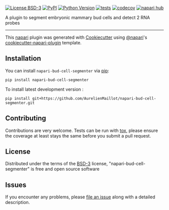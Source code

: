 
[![License BSD-3](https://img.shields.io/pypi/l/napari-bud-cell-segmenter.svg?color=green)](https://github.com/AurelienMaillot/napari-bud-cell-segmenter/raw/main/LICENSE)
[![PyPI](https://img.shields.io/pypi/v/napari-bud-cell-segmenter.svg?color=green)](https://pypi.org/project/napari-bud-cell-segmenter)
[![Python Version](https://img.shields.io/pypi/pyversions/napari-bud-cell-segmenter.svg?color=green)](https://python.org)
[![tests](https://github.com/AurelienMaillot/napari-bud-cell-segmenter/workflows/tests/badge.svg)](https://github.com/AurelienMaillot/napari-bud-cell-segmenter/actions)
[![codecov](https://codecov.io/gh/AurelienMaillot/napari-bud-cell-segmenter/branch/main/graph/badge.svg)](https://codecov.io/gh/AurelienMaillot/napari-bud-cell-segmenter)
[![napari hub](https://img.shields.io/endpoint?url=https://api.napari-hub.org/shields/napari-bud-cell-segmenter)](https://napari-hub.org/plugins/napari-bud-cell-segmenter)

A plugin to segment embryonic mammary bud cells and detect 2 RNA probes

----------------------------------

This [napari] plugin was generated with [Cookiecutter] using [@napari]'s [cookiecutter-napari-plugin] template.

<!--
Don't miss the full getting started guide to set up your new package:
https://github.com/napari/cookiecutter-napari-plugin#getting-started

and review the napari docs for plugin developers:
https://napari.org/stable/plugins/index.html
-->

## Installation

You can install `napari-bud-cell-segmenter` via [pip]:

    pip install napari-bud-cell-segmenter



To install latest development version :

    pip install git+https://github.com/AurelienMaillot/napari-bud-cell-segmenter.git


## Contributing

Contributions are very welcome. Tests can be run with [tox], please ensure
the coverage at least stays the same before you submit a pull request.

## License

Distributed under the terms of the [BSD-3] license,
"napari-bud-cell-segmenter" is free and open source software

## Issues

If you encounter any problems, please [file an issue] along with a detailed description.

[napari]: https://github.com/napari/napari
[Cookiecutter]: https://github.com/audreyr/cookiecutter
[@napari]: https://github.com/napari
[MIT]: http://opensource.org/licenses/MIT
[BSD-3]: http://opensource.org/licenses/BSD-3-Clause
[GNU GPL v3.0]: http://www.gnu.org/licenses/gpl-3.0.txt
[GNU LGPL v3.0]: http://www.gnu.org/licenses/lgpl-3.0.txt
[Apache Software License 2.0]: http://www.apache.org/licenses/LICENSE-2.0
[Mozilla Public License 2.0]: https://www.mozilla.org/media/MPL/2.0/index.txt
[cookiecutter-napari-plugin]: https://github.com/napari/cookiecutter-napari-plugin

[file an issue]: https://github.com/AurelienMaillot/napari-bud-cell-segmenter/issues

[napari]: https://github.com/napari/napari
[tox]: https://tox.readthedocs.io/en/latest/
[pip]: https://pypi.org/project/pip/
[PyPI]: https://pypi.org/
